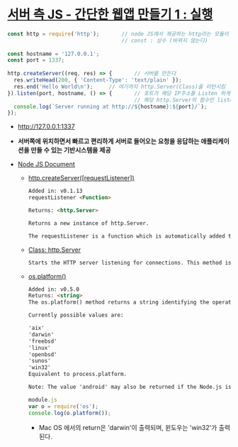 # [서버 측 JS - 간단한 웹앱 만들기 1 : 실행](https://opentutorials.org/course/2136/11853)

```js
const http = require('http');		// node JS에서 제공하는 http라는 모듈이 필요하다(require - return 값으로 제공되는 것을 가지고 활용)
									// const : 상수 (바뀌지 않는다)
 
const hostname = '127.0.0.1';
const port = 1337;
 
http.createServer((req, res) => {		// 서버를 만든다
  res.writeHead(200, { 'Content-Type': 'text/plain' });
  res.end('Hello World\n');		// 여기까지 http.Server(Class)을 리턴시킴
}).listen(port, hostname, () => {		// 포트가 해당 IP주소를 Listen 하게 설정
  										// 해당 http.Server의 함수인 listen을 이용
  console.log(`Server running at http://${hostname}:${port}/`);
});
```

- http://127.0.0.1:1337

- **서버쪽에 위치하면서 빠르고 편리하게 서버로 들어오는 요청을 응답하는 애플리케이션을 만들 수 있는 기반시스템을 제공**

- [Node JS Document](https://nodejs.org/dist/latest-v9.x/docs/api/)

  - [http.createServer([requestListener])](https://nodejs.org/dist/latest-v9.x/docs/api/http.html#http_http_createserver_requestlistener)

    ```html
    Added in: v0.1.13
    requestListener <Function>

    Returns: <http.Server>

    Returns a new instance of http.Server.

    The requestListener is a function which is automatically added to the 'request' event.
    ```

  - [Class: http.Server](https://nodejs.org/dist/latest-v9.x/docs/api/http.html#http_class_http_server)

    ```html
    Starts the HTTP server listening for connections. This method is identical to server.listen() from net.Server.
    ```

  - [os.platform()](https://nodejs.org/dist/latest-v9.x/docs/api/os.html#os_os_platform)

    ```html
    Added in: v0.5.0
    Returns: <string>
    The os.platform() method returns a string identifying the operating system platform as set during compile time of Node.js.

    Currently possible values are:

    'aix'
    'darwin'
    'freebsd'
    'linux'
    'openbsd'
    'sunos'
    'win32'
    Equivalent to process.platform.

    Note: The value 'android' may also be returned if the Node.js is built on the Android operating system. However, Android support in Node.js is considered to be experimental at this time.
    ```

    ```js
    module.js
    var o = require('os');
    console.log(o.platform());
    ```

    - Mac OS 에서의 return은 'darwin'이 출력되며, 윈도우는 'win32'가 출력된다.